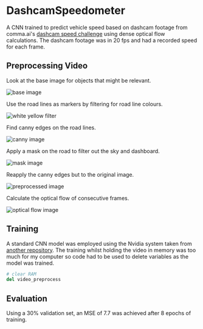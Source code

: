 # DashcamSpeedometer
A CNN trained to predict vehicle speed based on dashcam footage from comma.ai's [dashcam speed challenge](https://github.com/commaai/speedchallenge) using dense optical flow calculations. The dashcam footage was in 20 fps and had a recorded speed for each frame. 

## Preprocessing Video

Look at the base image for objects that might be relevant.

![base image](https://i.gyazo.com/e0c9b53560740da36e707db4262dbc15.png)

Use the road lines as markers by filtering for road line colours.

![white yellow filter](https://i.gyazo.com/2647e9b00aef7c82835cda6b0e5c1212.png)

Find canny edges on the road lines.

![canny image](https://i.gyazo.com/4701b0438625ace6b8498c101523d939.png)

Apply a mask on the road to filter out the sky and dashboard.

![mask image](https://i.gyazo.com/91733a0c52680d96cbf2f692c47ff09d.png)

Reapply the canny edges but to the original image.

![preprocessed image](https://i.gyazo.com/0a982486f6cb198f28108972d24d9848.png)

Calculate the optical flow of consecutive frames.

![optical flow image](https://i.gyazo.com/e1cf7804b76caed705c36a05d485c363.png)

## Training

A standard CNN model was employed using the Nvidia system taken from [another repository](https://github.com/ArtyZiff35/CNN_Dashcam_Speed_Detector). The training whilst holding the video in memory was too much for my computer so code had to be used to delete variables as the model was trained.

```python
# clear RAM
del video_preprocess
```

## Evaluation

Using a 30% validation set, an MSE of 7.7 was achieved after 8 epochs of training.
